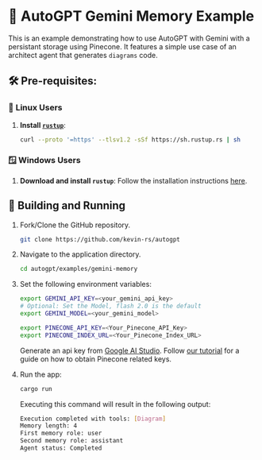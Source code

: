 # 💎 AutoGPT Gemini Memory Example

This is an example demonstrating how to use AutoGPT with Gemini with a persistant storage using Pinecone. It features a simple use case of an architect agent that generates `diagrams` code.

## 🛠️ Pre-requisites:

### 🐧 **Linux Users**

1. **Install [`rustup`](https://www.rust-lang.org/tools/install)**:

   ```sh
   curl --proto '=https' --tlsv1.2 -sSf https://sh.rustup.rs | sh
   ```

### 🪟 **Windows Users**

1. **Download and install `rustup`**: Follow the installation instructions [here](https://forge.rust-lang.org/infra/other-installation-methods.html).

## 🚀 Building and Running

1. Fork/Clone the GitHub repository.

   ```sh
   git clone https://github.com/kevin-rs/autogpt
   ```

1. Navigate to the application directory.

   ```sh
   cd autogpt/examples/gemini-memory
   ```

1. Set the following environment variables:

   ```sh
   export GEMINI_API_KEY=<your_gemini_api_key>
   # Optional: Set the Model, flash 2.0 is the default
   export GEMINI_MODEL=<your_gemini_model>

   export PINECONE_API_KEY=<Your_Pinecone_API_Key>
   export PINECONE_INDEX_URL=<Your_Pinecone_Index_URL>
   ```

   Generate an api key from [Google AI Studio](https://aistudio.google.com/app/apikey). Follow [our tutorial](../../PINECONE.md) for a guide on how to obtain Pinecone related keys.

1. Run the app:

   ```sh
   cargo run
   ```

   Executing this command will result in the following output:

   ```sh
   Execution completed with tools: [Diagram]
   Memory length: 4
   First memory role: user
   Second memory role: assistant
   Agent status: Completed
   ```
